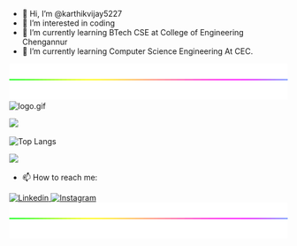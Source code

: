 - 👋 Hi, I’m @karthikvijay5227
- 👀 I’m interested in coding
- 🌱 I’m currently learning BTech CSE at College of Engineering Chengannur
- 🌱 I’m currently learning Computer Science Engineering At CEC.
<img src="https://github.com/karthikvijay5227/karthikvijay5227/blob/main/49e76e0596857673c5c80c85b84394c1.gif" width=1000px height=65px>

<img src="https://github.com/karthikvijay5227/karthikvijay5227/blob/main/karthikkk.gif" width=500px alt="logo.gif"/>

<!-- <a href="https://app.daily.dev/kv52274"><img src="https://api.daily.dev/devcards/06e82c7c06954b32b7630b092a6096c4.png?r=n62" width="300px" alt="Karthik Vijay's Dev Card"/></a> -->

![](https://github-readme-stats.vercel.app/api?username=karthikvijay5227&show_icons=true&theme=tokyonight)

![Top Langs](https://github-readme-stats.vercel.app/api/top-langs/?username=karthikvijay5227&layout=compact)

![](https://komarev.com/ghpvc/?username=karthikvijay5227&color=blueviolet)

- 📫 How to reach me:

<a href="https://www.linkedin.com/in/karthikvijay5227/">
  <img src="https://img.shields.io/badge/linkedin-0077B5?logo=linkedin&logoColor=white&style=for-the-badge" alt="Linkedin"/>
</a>

<a href="https://www.instagram.com/karthik82228/">
  <img src="https://img.shields.io/badge/Instagram-E4405F?logo=instagram&logoColor=white&style=for-the-badge" alt="Instagram"/>
</a>
<img src="https://github.com/karthikvijay5227/karthikvijay5227/blob/main/49e76e0596857673c5c80c85b84394c1.gif" width=1000px height=65px>

<!---
karthikvijay5227/karthikvijay5227 is a ✨ special ✨ repository because its `README.md` (this file) appears on your GitHub profile.
You can click the Preview link to take a look at your changes.
--->

